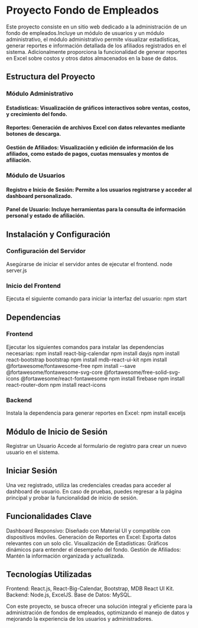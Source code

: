 
# Proyecto Fondo de Empleados

Este proyecto consiste en un sitio web dedicado a la administración de un fondo de empleados.Incluye un módulo de usuarios y un módulo administrativo, el módulo administrativo permite visualizar estadísticas, generar reportes e información detallada de los afiliados registrados en el sistema. Adicionalmente proporciona la funcionalidad de generar reportes en Excel sobre costos y otros datos almacenados en la base de datos.

## Estructura del Proyecto

### Módulo Administrativo

#### Estadísticas: Visualización de gráficos interactivos sobre ventas, costos, y crecimiento del fondo.
#### Reportes: Generación de archivos Excel con datos relevantes mediante botones de descarga.
#### Gestión de Afiliados: Visualización y edición de información de los afiliados, como estado de pagos, cuotas mensuales y montos de afiliación.

### Módulo de Usuarios

#### Registro e Inicio de Sesión: Permite a los usuarios registrarse y acceder al dashboard personalizado.
#### Panel de Usuario: Incluye herramientas para la consulta de información personal y estado de afiliación.

## Instalación y Configuración

### Configuración del Servidor
Asegúrarse de iniciar el servidor antes de ejecutar el frontend.
node server.js

### Inicio del Frontend
Ejecuta el siguiente comando para iniciar la interfaz del usuario:
npm start

## Dependencias

### Frontend
Ejecutar los siguientes comandos para instalar las dependencias necesarias:
npm install react-big-calendar
npm install dayjs
npm install react-bootstrap bootstrap
npm install mdb-react-ui-kit
npm install @fortawesome/fontawesome-free
npm install --save @fortawesome/fontawesome-svg-core @fortawesome/free-solid-svg-icons @fortawesome/react-fontawesome
npm install firebase
npm install react-router-dom
npm install react-icons

### Backend

Instala la dependencia para generar reportes en Excel:
npm install exceljs

## Módulo de Inicio de Sesión
Registrar un Usuario
Accede al formulario de registro para crear un nuevo usuario en el sistema.

## Iniciar Sesión
Una vez registrado, utiliza las credenciales creadas para acceder al dashboard de usuario.
En caso de pruebas, puedes regresar a la página principal y probar la funcionalidad de inicio de sesión.

## Funcionalidades Clave

Dashboard Responsivo: Diseñado con Material UI y compatible con dispositivos móviles.
Generación de Reportes en Excel: Exporta datos relevantes con un solo clic.
Visualización de Estadísticas: Gráficos dinámicos para entender el desempeño del fondo.
Gestión de Afiliados: Mantén la información organizada y actualizada.

## Tecnologías Utilizadas
Frontend: React.js, React-Big-Calendar, Bootstrap, MDB React UI Kit.
Backend: Node.js, ExcelJS.
Base de Datos: MySQL.


Con este proyecto, se busca ofrecer una solución integral y eficiente para la administración de fondos de empleados, optimizando el manejo de datos y mejorando la experiencia de los usuarios y administradores.
